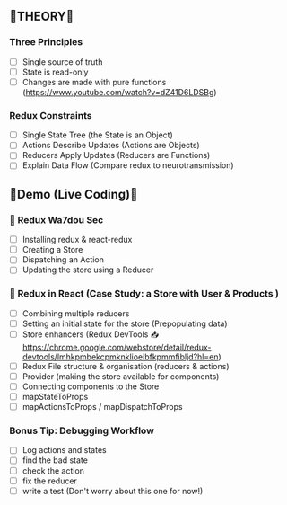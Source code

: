 ## 🎈THEORY🎈

### Three Principles

- [ ] Single source of truth
- [ ] State is read-only
- [ ] Changes are made with pure functions (https://www.youtube.com/watch?v=dZ41D6LDSBg)

### Redux Constraints

- [ ] Single State Tree (the State is an Object)
- [ ] Actions Describe Updates (Actions are Objects)
- [ ] Reducers Apply Updates (Reducers are Functions)
- [ ] Explain Data Flow (Compare redux to neurotransmission)

## 👾Demo (Live Coding)👾

### 👾 Redux Wa7dou Sec

- [ ] Installing redux & react-redux
- [ ] Creating a Store
- [ ] Dispatching an Action
- [ ] Updating the store using a Reducer

### 👾 Redux in React (Case Study: a Store with User & Products )

- [ ] Combining multiple reducers
- [ ] Setting an initial state for the store (Prepopulating data)
- [ ] Store enhancers (Redux DevTools 📥 https://chrome.google.com/webstore/detail/redux-devtools/lmhkpmbekcpmknklioeibfkpmmfibljd?hl=en)
- [ ] Redux File structure & organisation (reducers & actions)
- [ ] Provider (making the store available for components)
- [ ] Connecting components to the Store
- [ ] mapStateToProps
- [ ] mapActionsToProps / mapDispatchToProps

### Bonus Tip: Debugging Workflow

- [ ] Log actions and states
- [ ] find the bad state
- [ ] check the action
- [ ] fix the reducer
- [ ] write a test (Don't worry about this one for now!)
